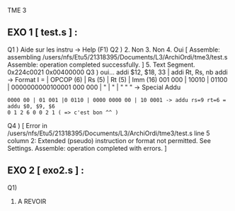 TME 3


EXO 1 [ test.s ] :
----------

Q1 ) Aide sur les instru -> Help (F1)
Q2 ) 
2. Non 
3. Non 
4. Oui 
[ Assemble: assembling /users/nfs/Etu5/21318395/Documents/L3/ArchiOrdi/tme3/test.s
Assemble: operation completed successfully. ]
5. Text Segment. 0x224c0021 0x00400000
Q3 ) oui...
    addi $12, $18, 33 | addi Rt, Rs, nb
    addi -> Format I = | OPCOP (6) | Rs (5) | Rt (5) | Imm (16)
    001 000 | 10010 | 01100 | 0000000000100001
    000 000 | "     |  "    |   "     "     "   -> Special Addu
    
    0000 00 | 01 001 |0 0110 | 0000 0000 00 | 10 0001 -> addu rs=9 rt=6 = addu $0, $9, $6
    0 1 2 6 0 0 2 1 ( => c'est bon ^^ )

Q4 ) 
[ Error in /users/nfs/Etu5/21318395/Documents/L3/ArchiOrdi/tme3/test.s line 5 column 2: Extended (pseudo) instruction or format not permitted.  See Settings.
Assemble: operation completed with errors. ]

EXO 2 [ exo2.s ] :
----------

Q1)
1. A REVOIR




